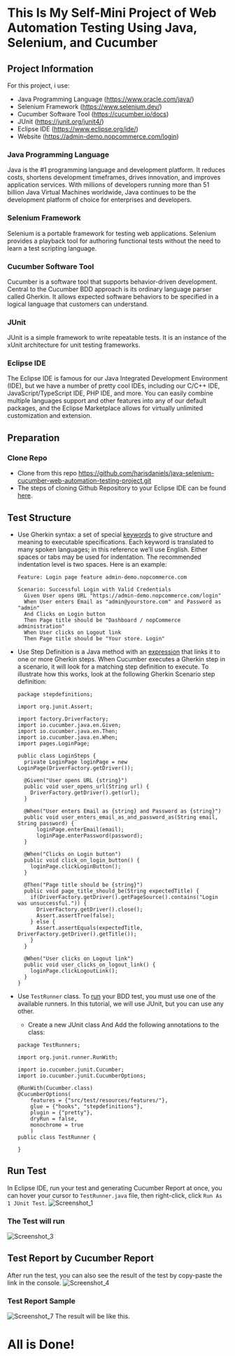 # This Is My Self-Mini Project of Web Automation Testing Using Java, Selenium, and Cucumber

## Project Information
For this project, i use: 
- Java Programming Language (https://www.oracle.com/java/)
- Selenium Framework (https://www.selenium.dev/)
- Cucumber Software Tool (https://cucumber.io/docs)
- JUnit (https://junit.org/junit4/)
- Eclipse IDE (https://www.eclipse.org/ide/)
- Website (https://admin-demo.nopcommerce.com/login)

### Java Programming Language
Java is the #1 programming language and development platform. It reduces costs, shortens development timeframes, drives innovation, and improves application services. 
With millions of developers running more than 51 billion Java Virtual Machines worldwide, Java continues to be the development platform of choice for enterprises and developers.

### Selenium Framework
Selenium is a portable framework for testing web applications. 
Selenium provides a playback tool for authoring functional tests without the need to learn a test scripting language.

### Cucumber Software Tool
Cucumber is a software tool that supports behavior-driven development. 
Central to the Cucumber BDD approach is its ordinary language parser called Gherkin. 
It allows expected software behaviors to be specified in a logical language that customers can understand.

### JUnit
JUnit is a simple framework to write repeatable tests. It is an instance of the xUnit architecture for unit testing frameworks.

### Eclipse IDE
The Eclipse IDE is famous for our Java Integrated Development Environment (IDE), but we have a number of pretty cool IDEs, including our C/C++ IDE, JavaScript/TypeScript IDE, PHP IDE, and more.
You can easily combine multiple languages support and other features into any of our default packages, and the Eclipse Marketplace allows for virtually unlimited customization and extension.

## Preparation

### Clone Repo
- Clone from this repo https://github.com/harisdaniels/java-selenium-cucumber-web-automation-testing-project.git
- The steps of cloning Github Repository to your Eclipse IDE can be found [here](https://www.youtube.com/watch?v=z8BKGUxFdM4).

## Test Structure
- Use Gherkin syntax: a set of special [keywords](https://cucumber.io/docs/gherkin/reference/#keywords) to give structure and meaning to executable specifications.
  Each keyword is translated to many spoken languages; in this reference we’ll use English.
  Either spaces or tabs may be used for indentation. The recommended indentation level is two spaces. Here is an example:
  
  ```
  Feature: Login page feature admin-demo.nopcommerce.com

  Scenario: Successful Login with Valid Credentials
    Given User opens URL "https://admin-demo.nopcommerce.com/login"
    When User enters Email as "admin@yourstore.com" and Password as "admin"
    And Clicks on Login button
    Then Page title should be "Dashboard / nopCommerce administration"
    When User clicks on Logout link
    Then Page title should be "Your store. Login"
  ```
- Use Step Definition is a Java method with an [expression](https://cucumber.io/docs/cucumber/step-definitions/#expressions) that links it to one or more Gherkin steps. 
When Cucumber executes a Gherkin step in a scenario, it will look for a matching step definition to execute.
To illustrate how this works, look at the following Gherkin Scenario step definition:

  ```
  package stepdefinitions;

  import org.junit.Assert;

  import factory.DriverFactory;
  import io.cucumber.java.en.Given;
  import io.cucumber.java.en.Then;
  import io.cucumber.java.en.When;
  import pages.LoginPage;

  public class LoginSteps {	
    private LoginPage loginPage = new LoginPage(DriverFactory.getDriver());

    @Given("User opens URL {string}")
    public void user_opens_url(String url) {
      DriverFactory.getDriver().get(url);	    
    }

    @When("User enters Email as {string} and Password as {string}")
    public void user_enters_email_as_and_password_as(String email, String password) {
        loginPage.enterEmail(email);
        loginPage.enterPassword(password);
    }

    @When("Clicks on Login button")
    public void click_on_login_button() {
      loginPage.clickLoginButton();
    }

    @Then("Page title should be {string}")
    public void page_title_should_be(String expectedTitle) {	    
      if(DriverFactory.getDriver().getPageSource().contains("Login was unsuccessful.")) {
        DriverFactory.getDriver().close();
        Assert.assertTrue(false);
      } else {
        Assert.assertEquals(expectedTitle, DriverFactory.getDriver().getTitle());
      }		
    }

    @When("User clicks on Logout link")
    public void user_clicks_on_logout_link() {
      loginPage.clickLogoutLink();
    }
  }
  ```
- Use `TestRunner` class. To [run](https://support.smartbear.com/testleft/docs/bdd/tutorial/cucumber/get-stubs.html) your BDD test, you must use one of the available runners. In this tutorial, we will use JUnit, but you can use any other.
  - Create a new JUnit class And Add the following annotations to the class:
  
  ```
  package TestRunners;
  
  import org.junit.runner.RunWith;
  
  import io.cucumber.junit.Cucumber;
  import io.cucumber.junit.CucumberOptions;
  
  @RunWith(Cucumber.class)
  @CucumberOptions(
      features = {"src/test/resources/features/"},
      glue = {"hooks", "stepdefinitions"},
      plugin = {"pretty"},
      dryRun = false,
      monochrome = true
      )
  public class TestRunner {
  
  }
  ```

## Run Test

In Eclipse IDE, run your test and generating Cucumber Report at once, you can hover your cursor to `TestRunner.java` file, then right-click, click `Run As 1 JUnit Test`.
![Screenshot_1](https://user-images.githubusercontent.com/74105380/130410878-c7007df7-9543-42d9-b193-f44601234426.jpg)

### The Test will run
![Screenshot_3](https://user-images.githubusercontent.com/74105380/130412424-3a484e97-c050-41f0-93d4-fc0deed31acd.jpg)



## Test Report by Cucumber Report

After run the test, you can also see the result of the test by copy-paste the link in the console.
![Screenshot_4](https://user-images.githubusercontent.com/74105380/130412739-203ce828-40df-4827-b19b-78ee515f26cc.jpg)


### Test Report Sample
![Screenshot_7](https://user-images.githubusercontent.com/74105380/130414584-7ef56858-697c-4537-966a-77c924eaaefc.jpg)
The result will be like this.


# All is Done!
